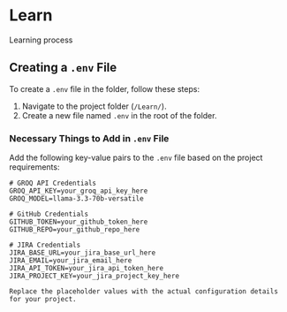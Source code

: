 # Learn
Learning process
## Creating a `.env` File

To create a `.env` file in the folder, follow these steps:

1. Navigate to the project folder (`/Learn/`).
2. Create a new file named `.env` in the root of the folder.

### Necessary Things to Add in `.env` File

Add the following key-value pairs to the `.env` file based on the project requirements:


```env
# GROQ API Credentials
GROQ_API_KEY=your_groq_api_key_here
GROQ_MODEL=llama-3.3-70b-versatile

# GitHub Credentials
GITHUB_TOKEN=your_github_token_here
GITHUB_REPO=your_github_repo_here

# JIRA Credentials
JIRA_BASE_URL=your_jira_base_url_here
JIRA_EMAIL=your_jira_email_here
JIRA_API_TOKEN=your_jira_api_token_here
JIRA_PROJECT_KEY=your_jira_project_key_here
```
```
Replace the placeholder values with the actual configuration details for your project.
